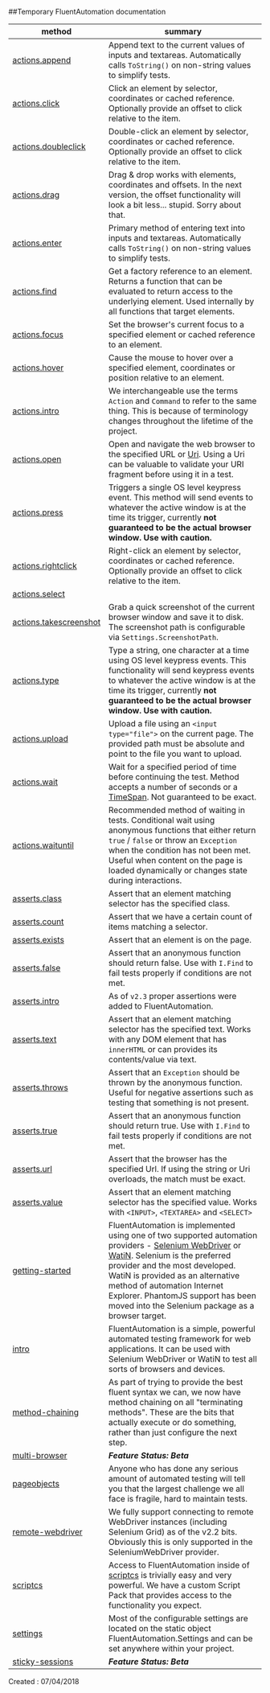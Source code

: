 ##Temporary FluentAutomation documentation

method | summary
--- | ---
[actions.append](actions.append.md)|Append text to the current values of inputs and textareas. Automatically calls <code>ToString()</code> on non-string values to simplify tests.
[actions.click](actions.click.md)|Click an element by selector, coordinates or cached reference. Optionally provide an offset to click relative to the item.
[actions.doubleclick](actions.doubleclick.md)|Double-click an element by selector, coordinates or cached reference. Optionally provide an offset to click relative to the item.
[actions.drag](actions.drag.md)|Drag &amp; drop works with elements, coordinates and offsets. In the next version, the offset functionality will look a bit less... stupid. Sorry about that.
[actions.enter](actions.enter.md)|Primary method of entering text into inputs and textareas. Automatically calls `ToString()` on non-string values to simplify tests.
[actions.find](actions.find.md)|Get a factory reference to an element. Returns a function that can be evaluated to return access to the underlying element. Used internally by all functions that target elements.
[actions.focus](actions.focus.md)|Set the browser's current focus to a specified element or cached reference to an element.
[actions.hover](actions.hover.md)|Cause the mouse to hover over a specified element, coordinates or position relative to an element.
[actions.intro](actions.intro.md)|We interchangeable use the terms `Action` and `Command` to refer to the same thing. This is because of terminology changes throughout the lifetime of the project.
[actions.open](actions.open.md)|Open and navigate the web browser to the specified URL or <a href="http://msdn.microsoft.com/en-us/library/system.uri(v=vs.110).aspx" target="_blank">Uri</a>. Using a Uri can be valuable to validate your URI fragment before using it in a test.
[actions.press](actions.press.md)|Triggers a single OS level keypress event. This method will send events to whatever the active window is at the time its trigger, currently **not guaranteed to be the actual browser window. Use with caution.**
[actions.rightclick](actions.rightclick.md)|Right-click an element by selector, coordinates or cached reference. Optionally provide an offset to click relative to the item.
[actions.select](actions.select.md)|
[actions.takescreenshot](actions.takescreenshot.md)|Grab a quick screenshot of the current browser window and save it to disk. The screenshot path is configurable via `Settings.ScreenshotPath`.
[actions.type](actions.type.md)|Type a string, one character at a time using OS level keypress events. This functionality will send keypress events to whatever the active window is at the time its trigger, currently **not guaranteed to be the actual browser window. Use with caution.**
[actions.upload](actions.upload.md)|Upload a file using an `<input type="file">` on the current page. The provided path must be absolute and point to the file you want to upload.
[actions.wait](actions.wait.md)|Wait for a specified period of time before continuing the test. Method accepts a number of seconds or a <a href="http://msdn.microsoft.com/en-us/library/system.timespan(v=vs.110).aspx" target="_blank">TimeSpan</a>. Not guaranteed to be exact.
[actions.waituntil](actions.waituntil.md)|Recommended method of waiting in tests. Conditional wait using anonymous functions that either return `true` / `false` or throw an `Exception` when the condition has not been met. Useful when content on the page is loaded dynamically or changes state during interactions.
[asserts.class](asserts.class.md)|Assert that an element matching selector has the specified class.
[asserts.count](asserts.count.md)|Assert that we have a certain count of items matching a selector.
[asserts.exists](asserts.exists.md)|Assert that an element is on the page.
[asserts.false](asserts.false.md)|Assert that an anonymous function should return false. Use with `I.Find` to fail tests properly if conditions are not met.
[asserts.intro](asserts.intro.md)|As of `v2.3` proper assertions were added to FluentAutomation.
[asserts.text](asserts.text.md)|Assert that an element matching selector has the specified text. Works with any DOM element that has `innerHTML` or can provides its contents/value via text.
[asserts.throws](asserts.throws.md)|Assert that an `Exception` should be thrown by the anonymous function. Useful for negative assertions such as testing that something is not present.
[asserts.true](asserts.true.md)|Assert that an anonymous function should return true. Use with `I.Find` to fail tests properly if conditions are not met.
[asserts.url](asserts.url.md)|Assert that the browser has the specified Url. If using the string or Uri overloads, the match must be exact.
[asserts.value](asserts.value.md)|Assert that an element matching selector has the specified value. Works with `<INPUT>`, `<TEXTAREA>` and `<SELECT>`
[getting-started](getting-started.md)|FluentAutomation is implemented using one of two supported automation providers - <a href="http://seleniumhq.org" target="_blank">Selenium WebDriver</a> or <a href="http://watin.org" target="_blank">WatiN</a>. Selenium is the preferred provider and the most developed. WatiN is provided as an alternative method of automation Internet Explorer. PhantomJS support has been moved into the Selenium package as a browser target.
[intro](intro.md)|FluentAutomation is a simple, powerful automated testing framework for web applications. It can be used with Selenium WebDriver or WatiN to test all sorts of browsers and devices.
[method-chaining](method-chaining.md)|As part of trying to provide the best fluent syntax we can, we now have method chaining on all "terminating methods". These are the bits that actually execute or do something, rather than just configure the next step.
[multi-browser](multi-browser.md)|**_Feature Status: Beta_**
[pageobjects](pageobjects.md)|Anyone who has done any serious amount of automated testing will tell you that the largest challenge we all face is fragile, hard to maintain tests.
[remote-webdriver](remote-webdriver.md)|We fully support connecting to remote WebDriver instances (including Selenium Grid) as of the v2.2 bits. Obviously this is only supported in the SeleniumWebDriver provider.
[scriptcs](scriptcs.md)|Access to FluentAutomation inside of <a href="http://scriptcs.net/" target="_blank">scriptcs</a> is trivially easy and very powerful. We have a custom Script Pack that provides access to the functionality you expect.
[settings](settings.md)|Most of the configurable settings are located on the static object FluentAutomation.Settings and can be set anywhere within your project.
[sticky-sessions](sticky-sessions.md)|**_Feature Status: Beta_**

Created : 07/04/2018
